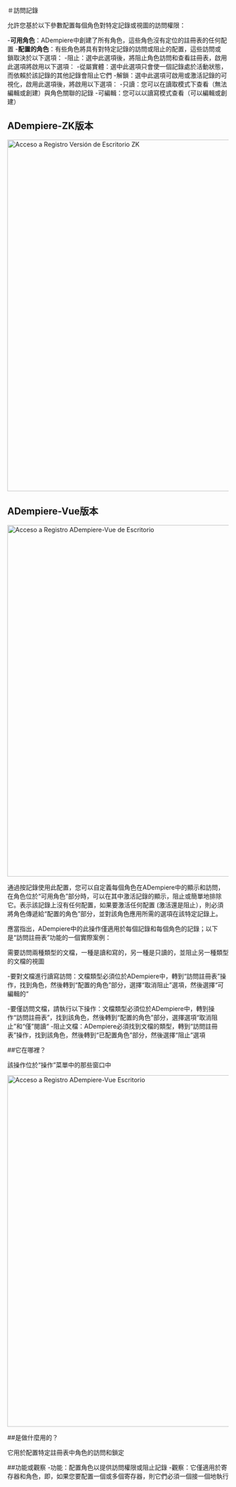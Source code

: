 ＃訪問記錄

允許您基於以下參數配置每個角色對特定記錄或視圖的訪問權限：

  -**可用角色**：ADempiere中創建了所有角色，這些角色沒有定位的註冊表的任何配置
  -**配置的角色**：有些角色將具有對特定記錄的訪問或阻止的配置，這些訪問或
  鎖取決於以下選項：
    -阻止：選中此選項後，將阻止角色訪問和查看註冊表，啟用此選項將啟用以下選項：
         -從屬實體：選中此選項只會使一個記錄處於活動狀態，而依賴於該記錄的其他記錄會阻止它們
    -解鎖：選中此選項可啟用或激活記錄的可視化，啟用此選項後，將啟用以下選項：
      -只讀：您可以在讀取模式下查看（無法編輯或創建）與角色關聯的記錄
      -可編輯：您可以以讀寫模式查看（可以編輯或創建）
      
## ADempiere-ZK版本
   
   <img :src="$withBase('/images/components/accesstorecords/ZK_access-to-records.png')" alt="Acceso a Registro Versión de Escritorio ZK" width="800px">
     
## ADempiere-Vue版本

<img :src="$withBase('/images/components/accesstorecords/preference-desktop-mobile.png')" alt="Acceso a Registro ADempiere-Vue de Escritorio" width="800px">

通過按記錄使用此配置，您可以自定義每個角色在ADempiere中的顯示和訪問，在角色位於“可用角色”部分時，可以在其中激活記錄的顯示，阻止或簡單地排除它。表示該記錄上沒有任何配置，如果要激活任何配置
(激活還是阻止），則必須將角色傳遞給“配置的角色”部分，並對該角色應用所需的選項在該特定記錄上。

應當指出，ADempiere中的此操作僅適用於每個記錄和每個角色的記錄；以下是“訪問註冊表”功能的一個實際案例：

需要訪問兩種類型的文檔，一種是讀和寫的，另一種是只讀的，並阻止另一種類型的文檔的視圖
  
  -要對文檔進行讀寫訪問：文檔類型必須位於ADempiere中，轉到“訪問註冊表”操作，找到角色，然後轉到“配置的角色”部分，選擇“取消阻止”選項，然後選擇“可編輯的“
  
  -要僅訪問文檔，請執行以下操作：文檔類型必須位於ADempiere中，轉到操作“訪問註冊表”，找到該角色，然後轉到“配置的角色”部分，選擇選項“取消阻止”和“僅”閱讀“
  -阻止文檔：ADempiere必須找到文檔的類型，轉到“訪問註冊表”操作，找到該角色，然後轉到“已配置角色”部分，然後選擇“阻止”選項
  
##它在哪裡？

該操作位於“操作”菜單中的那些窗口中

<img :src="$withBase('/images/components/accesstorecords/AD-Vue_MA-Acceso_Registro.png')" alt="Acceso a Registro ADempiere-Vue Escritorio" width="800px">

##是做什麼用的？

它用於配置特定註冊表中角色的訪問和鎖定

##功能或觀察
-功能：配置角色以提供訪問權限或阻止記錄
-觀察：它僅適用於寄存器和角色，即，如果您要配置一個或多個寄存器，則它們必須一個接一個地執行
  
